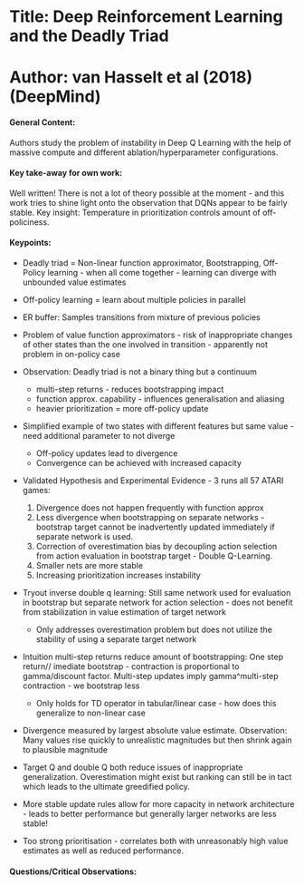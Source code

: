 # Title: Deep Reinforcement Learning and the Deadly Triad

# Author: van Hasselt et al (2018) (DeepMind)

#### General Content:
Authors study the problem of instability in Deep Q Learning with the help of massive compute and different ablation/hyperparameter configurations.

#### Key take-away for own work:
Well written! There is not a lot of theory possible at the moment - and this work tries to shine light onto the observation that DQNs appear to be fairly stable. Key insight: Temperature in prioritization controls amount of off-policiness.

#### Keypoints:

* Deadly triad = Non-linear function approximator, Bootstrapping, Off-Policy learning - when all come together - learning can diverge with unbounded value estimates

* Off-policy learning = learn about multiple policies in parallel
* ER buffer: Samples transitions from mixture of previous policies

* Problem of value function approximators - risk of inappropriate changes of other states than the one involved in transition - apparently not problem in on-policy case

* Observation: Deadly triad is not a binary thing but a continuum
    * multi-step returns - reduces bootstrapping impact
    * function approx. capability - influences generalisation and aliasing
    * heavier prioritization = more off-policy update

* Simplified example of two states with different features but same value - need additional parameter to not diverge
    * Off-policy updates lead to divergence
    * Convergence can be achieved with increased capacity

* Validated Hypothesis and Experimental Evidence - 3 runs all 57 ATARI games:
    1. Divergence does not happen frequently with function approx
    2. Less divergence when bootstrapping on separate networks - bootstrap target cannot be inadvertently updated immediately if separate network is used.
    3. Correction of overestimation bias by decoupling action selection from action evaluation in bootstrap target - Double Q-Learning.
    4. Smaller nets are more stable
    5. Increasing prioritization increases instability

* Tryout inverse double q learning: Still same network used for evaluation in bootstrap but separate network for action selection - does not benefit from stabilization in value estimation of target network
    * Only addresses overestimation problem but does not utilize the stability of using a separate target network

* Intuition multi-step returns reduce amount of bootstrapping: One step return// imediate bootstrap - contraction is proportional to gamma/discount factor. Multi-step updates imply gamma^multi-step contraction - we bootstrap less
    * Only holds for TD operator in tabular/linear case - how does this generalize to non-linear case

* Divergence measured by largest absolute value estimate. Observation: Many values rise quickly to unrealistic magnitudes but then shrink again to plausible magnitude

* Target Q and double Q both reduce issues of inappropriate generalization. Overestimation might exist but ranking can still be in tact which leads to the ultimate greedified policy.

* More stable update rules allow for more capacity in network architecture - leads to better performance but generally larger networks are less stable!

* Too strong prioritisation - correlates both with unreasonably high value estimates as well as reduced performance.

#### Questions/Critical Observations:
